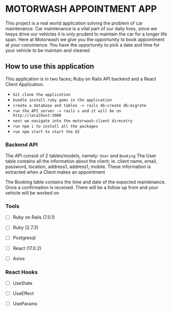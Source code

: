 # MOTORWASH APPOINTMENT APP

This project is a real world application solving the problem of car maintenance. Car maintenance is a vital part of our daily lives, since we lways drive our vehicles it is only prudent to maintain the car for a longer life span. Here at Motorwash we give you the opportunity to book appointment at your convinience. You have the opportunity to pick a date and time for your vehicle to be maintain and cleaned

## How to use this application

This application is in two faces; Ruby on Rails API backend and a React Client Application. 
- `Git clone the application`
- `bundle install ruby gems in the application`
- `create a database and tables -> rails db:create db:migrate`
- `run the API server -> rails s and it will be on http://localhost:3000`
- `next we navigate into the motorwash-client direcotry`
- `run npm i to install all the packages`
- `run npm start to start the UI`

### Backend API
The API consist of 2 tables/models, namely: `User` and `Booking`
The User table contains all the information about the client; ie. client name, email, password, location, address1, address1, mobile.
These information is extracted when a Client makes an appointment

The Booking table contains the time and date of the expected maintenance. Once a confirmation is received. There will be a follow up from and your vehicle
will be worked on

### Tools
- [ ] Ruby on Rails (7.0.1)
- [ ] Ruby (2.7.3)
- [ ] Postgresql
- [ ] React (17.0.2)
- [ ] Axios


### React Hooks
- [ ] UseState
- [ ] UseEffect
- [ ] UseParams

